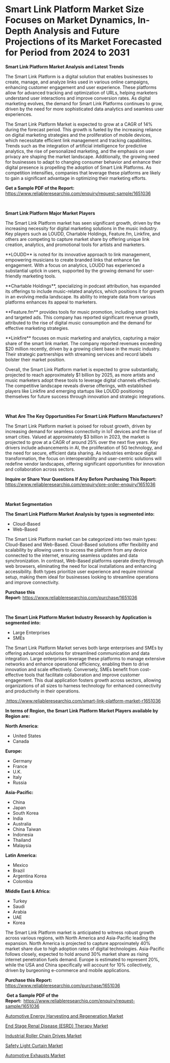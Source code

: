 <p><h1>Smart Link Platform Market Size Focuses on Market Dynamics, In-Depth Analysis and Future Projections of its Market Forecasted for Period from 2024 to 2031</h1></p><p><strong>Smart Link Platform Market Analysis and Latest Trends</strong></p>
<p><p>The Smart Link Platform is a digital solution that enables businesses to create, manage, and analyze links used in various online campaigns, enhancing customer engagement and user experience. These platforms allow for advanced tracking and optimization of URLs, helping marketers understand user interactions and improve conversion rates. As digital marketing evolves, the demand for Smart Link Platforms continues to grow, driven by the need for more sophisticated data analytics and seamless user experiences.</p><p>The Smart Link Platform Market is expected to grow at a CAGR of 14% during the forecast period. This growth is fueled by the increasing reliance on digital marketing strategies and the proliferation of mobile devices, which necessitate efficient link management and tracking capabilities. Trends such as the integration of artificial intelligence for predictive analytics, the rise of personalized marketing, and the emphasis on user privacy are shaping the market landscape. Additionally, the growing need for businesses to adapt to changing consumer behavior and enhance their digital presence is propelling the adoption of Smart Link Platforms. As competition intensifies, companies that leverage these platforms are likely to gain a significant advantage in optimizing their marketing efforts.</p></p>
<p><strong>Get a Sample PDF of the Report:&nbsp;</strong> <a href="https://www.reliableresearchiq.com/enquiry/request-sample/1651036?utm_campaign=100&utm_medium=2&utm_source=Github&utm_content=ia&utm_term=18112024&utm_id=smart-link-platform">https://www.reliableresearchiq.com/enquiry/request-sample/1651036</a></p>
<p>&nbsp;</p>
<p><strong>Smart Link Platform Major Market Players</strong></p>
<p><p>The Smart Link Platform market has seen significant growth, driven by the increasing necessity for digital marketing solutions in the music industry. Key players such as LOUDD, Chartable Holdings, Feature.fm, Linkfire, and others are competing to capture market share by offering unique link creation, analytics, and promotional tools for artists and marketers.</p><p>**LOUDD** is noted for its innovative approach to link management, empowering musicians to create branded links that enhance fan engagement. With a focus on analytics, LOUDD has experienced a substantial uptick in users, supported by the growing demand for user-friendly marketing tools.</p><p>**Chartable Holdings**, specializing in podcast attribution, has expanded its offerings to include music-related analytics, which positions it for growth in an evolving media landscape. Its ability to integrate data from various platforms enhances its appeal to marketers.</p><p>**Feature.fm** provides tools for music promotion, including smart links and targeted ads. This company has reported significant revenue growth, attributed to the rise of digital music consumption and the demand for effective marketing strategies.</p><p>**Linkfire** focuses on music marketing and analytics, capturing a major share of the smart link market. The company reported revenues exceeding $20 million recently, driven by a growing client base in the music industry. Their strategic partnerships with streaming services and record labels bolster their market position.</p><p>Overall, the Smart Link Platform market is expected to grow substantially, projected to reach approximately $1 billion by 2025, as more artists and music marketers adopt these tools to leverage digital channels effectively. The competitive landscape reveals diverse offerings, with established players like Linkfire and emerging startups like LOUDD positioning themselves for future success through innovation and strategic integrations.</p></p>
<p>&nbsp;</p>
<p><strong>What Are The Key Opportunities For Smart Link Platform Manufacturers?</strong></p>
<p><p>The Smart Link Platform market is poised for robust growth, driven by increasing demand for seamless connectivity in IoT devices and the rise of smart cities. Valued at approximately $3 billion in 2023, the market is projected to grow at a CAGR of around 25% over the next five years. Key drivers include advancements in AI, the proliferation of 5G technology, and the need for secure, efficient data sharing. As industries embrace digital transformation, the focus on interoperability and user-centric solutions will redefine vendor landscapes, offering significant opportunities for innovation and collaboration across sectors.</p></p>
<p><strong>Inquire or Share Your Questions If Any Before Purchasing This Report:</strong> <a href="https://www.reliableresearchiq.com/enquiry/pre-order-enquiry/1651036?utm_campaign=100&utm_medium=2&utm_source=Github&utm_content=ia&utm_term=18112024&utm_id=smart-link-platform">https://www.reliableresearchiq.com/enquiry/pre-order-enquiry/1651036</a></p>
<p>&nbsp;</p>
<p><strong>Market Segmentation</strong></p>
<p><strong>The Smart Link Platform Market Analysis by types is segmented into:</strong></p>
<p><ul><li>Cloud-Based</li><li>Web-Based</li></ul></p>
<p><p>The Smart Link Platform market can be categorized into two main types: Cloud-Based and Web-Based. Cloud-Based solutions offer flexibility and scalability by allowing users to access the platform from any device connected to the internet, ensuring seamless updates and data synchronization. In contrast, Web-Based platforms operate directly through web browsers, eliminating the need for local installations and enhancing accessibility. Both types prioritize user experience and require minimal setup, making them ideal for businesses looking to streamline operations and improve connectivity.</p></p>
<p><strong>Purchase this Report:&nbsp;</strong><a href="https://www.reliableresearchiq.com/purchase/1651036?utm_campaign=100&utm_medium=2&utm_source=Github&utm_content=ia&utm_term=18112024&utm_id=smart-link-platform">https://www.reliableresearchiq.com/purchase/1651036</a></p>
<p>&nbsp;</p>
<p><strong>The Smart Link Platform Market Industry Research by Application is segmented into:</strong></p>
<p><ul><li>Large Enterprises</li><li>SMEs</li></ul></p>
<p><p>The Smart Link Platform Market serves both large enterprises and SMEs by offering advanced solutions for streamlined communication and data integration. Large enterprises leverage these platforms to manage extensive networks and enhance operational efficiency, enabling them to drive innovation and scale effectively. Conversely, SMEs benefit from cost-effective tools that facilitate collaboration and improve customer engagement. This dual application fosters growth across sectors, allowing organizations of all sizes to harness technology for enhanced connectivity and productivity in their operations.</p></p>
<p><a href="https://www.reliableresearchiq.com/smart-link-platform-market-r1651036?utm_campaign=100&utm_medium=2&utm_source=Github&utm_content=ia&utm_term=18112024&utm_id=smart-link-platform">&nbsp;https://www.reliableresearchiq.com/smart-link-platform-market-r1651036</a></p>
<p><strong>In terms of Region, the Smart Link Platform Market Players available by Region are:</strong></p>
<p>
    <p> <strong> North America: </strong>
        <ul>
            <li>United States</li>
            <li>Canada</li>
        </ul>
        </p> 
    <p> <strong> Europe: </strong>
        <ul>
            <li>Germany</li>
            <li>France</li>
            <li>U.K.</li>
            <li>Italy</li>
            <li>Russia</li>
        </ul>
        </p> 
    <p> <strong> Asia-Pacific: </strong>
        <ul>
            <li>China</li>
            <li>Japan</li>
            <li>South Korea</li>
            <li>India</li>
            <li>Australia</li>
            <li>China Taiwan</li>
            <li>Indonesia</li>
            <li>Thailand</li>
            <li>Malaysia</li>
        </ul>
        </p> 
    <p> <strong> Latin America: </strong>
        <ul>
            <li>Mexico</li>
            <li>Brazil</li>
            <li>Argentina Korea</li>
            <li>Colombia</li>
        </ul>
        </p> 
    <p> <strong> Middle East & Africa: </strong>
        <ul>
            <li>Turkey</li>
            <li>Saudi</li>
            <li>Arabia</li>
            <li>UAE</li>
            <li>Korea</li>
        </ul>
    </p>
    </p>
<p><p>The Smart Link Platform market is anticipated to witness robust growth across various regions, with North America and Asia-Pacific leading the expansion. North America is projected to capture approximately 40% market share due to high adoption rates of digital technologies. Asia-Pacific follows closely, expected to hold around 30% market share as rising internet penetration fuels demand. Europe is estimated to represent 20%, while the USA and China specifically will account for 10% collectively, driven by burgeoning e-commerce and mobile applications.</p></p>
<p><strong>Purchase this Report: </strong><a href="https://www.reliableresearchiq.com/purchase/1651036?utm_campaign=100&utm_medium=2&utm_source=Github&utm_content=ia&utm_term=18112024&utm_id=smart-link-platform">https://www.reliableresearchiq.com/purchase/1651036</a></p>
<p>&nbsp;<strong>Get a Sample PDF of the Report:&nbsp;&nbsp;</strong><a href="https://www.reliableresearchiq.com/enquiry/request-sample/1651036?utm_campaign=100&utm_medium=2&utm_source=Github&utm_content=ia&utm_term=18112024&utm_id=smart-link-platform">https://www.reliableresearchiq.com/enquiry/request-sample/1651036</a></p>
<p><strong></strong></p>
<p><p><a href="https://issuu.com/reportprime-2/docs/automotive-energy-harvesting-and-re_986450c1102dc7?utm_campaign=100&utm_medium=2&utm_source=Github&utm_content=ia&utm_term=18112024&utm_id=smart-link-platform">Automotive Energy Harvesting and Regeneration Market</a></p><p><a href="https://github.com/ParvinKhatun77/Market-Research-Report-List-1/blob/main/end-stage-renal-disease-esrd-therapy-market.md?utm_campaign=100&utm_medium=2&utm_source=Github&utm_content=ia&utm_term=18112024&utm_id=smart-link-platform">End Stage Renal Disease (ESRD) Therapy Market</a></p><p><a href="https://www.linkedin.com/pulse/industrial-roller-chain-drives-market-industry-trends-x6hcc?utm_campaign=100&utm_medium=2&utm_source=Github&utm_content=ia&utm_term=18112024&utm_id=smart-link-platform">Industrial Roller Chain Drives Market</a></p><p><a href="https://www.linkedin.com/pulse/safety-light-curtain-market-research-report-forecast-growth-qvhgc?utm_campaign=100&utm_medium=2&utm_source=Github&utm_content=ia&utm_term=18112024&utm_id=smart-link-platform">Safety Light Curtain Market</a></p><p><a href="https://issuu.com/reportprime-2/docs/automotive-exhausts-market-size-203_d116c4566ffd91?utm_campaign=100&utm_medium=2&utm_source=Github&utm_content=ia&utm_term=18112024&utm_id=smart-link-platform">Automotive Exhausts Market</a></p></p>